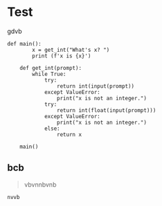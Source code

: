# Test
gdvb

    def main():
            x = get_int("What's x? ")
            print (f'x is {x}')

        def get_int(prompt):
            while True:
                try:
                    return int(input(prompt))
                except ValueError:
                    print("x is not an integer.")
                try:
                    return int(float(input(prompt)))
                except ValueError:
                    print("x is not an integer.")
                else:
                    return x

        main()

## bcb
>  vbvnnbvnb

`nvvb`